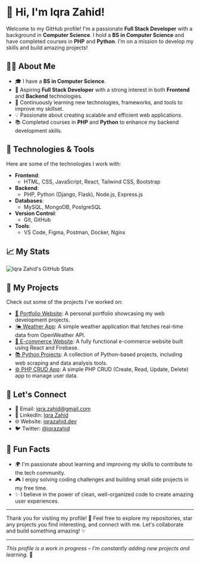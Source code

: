 # 👋 Hi, I'm **Iqra Zahid**!

Welcome to my GitHub profile! I'm a passionate **Full Stack Developer** with a background in **Computer Science**. I hold a **BS in Computer Science** and have completed courses in **PHP** and **Python**. I’m on a mission to develop my skills and build amazing projects!

## 🧑‍💻 About Me

- 🎓 I have a **BS in Computer Science**.
- 🚀 Aspiring **Full Stack Developer** with a strong interest in both **Frontend** and **Backend** technologies.
- 🌱 Continuously learning new technologies, frameworks, and tools to improve my skillset.
- 💡 Passionate about creating scalable and efficient web applications.
- 📚 Completed courses in **PHP** and **Python** to enhance my backend development skills.

## 🔧 Technologies & Tools

Here are some of the technologies I work with:

- **Frontend**: 
  - HTML, CSS, JavaScript, React, Tailwind CSS, Bootstrap
- **Backend**: 
  - PHP, Python (Django, Flask), Node.js, Express.js
- **Databases**: 
  - MySQL, MongoDB, PostgreSQL
- **Version Control**: 
  - Git, GitHub
- **Tools**: 
  - VS Code, Figma, Postman, Docker, Nginx

## 📈 My Stats

![Iqra Zahid's GitHub Stats](https://github-readme-stats.vercel.app/api?username=iqrazahid&show_icons=true&hide_title=true&count_private=true&hide=prs&theme=radical)

## 🚀 My Projects

Check out some of the projects I've worked on:

- [📝 Portfolio Website](https://github.com/iqrazahid/portfolio): A personal portfolio showcasing my web development projects.
- [🌤️ Weather App](https://github.com/iqrazahid/weather-app): A simple weather application that fetches real-time data from OpenWeather API.
- [🛒 E-commerce Website](https://github.com/iqrazahid/e-commerce): A fully functional e-commerce website built using React and Firebase.
- [📚 Python Projects](https://github.com/iqrazahid/python-projects): A collection of Python-based projects, including web scraping and data analysis tools.
- [⚙️ PHP CRUD App](https://github.com/iqrazahid/php-crud): A simple PHP CRUD (Create, Read, Update, Delete) app to manage user data.

## 💬 Let's Connect

- 📧 Email: [iqra.zahid@gmail.com](mailto:iqra.zahid83@gmail.com)
- 🔗 LinkedIn: [Iqra Zahid](https://www.linkedin.com/in/iqrazahid)
- 🌐 Website: [iqrazahid.dev](https://iqrazahid.dev)
- 🐦 Twitter: [@iqrazahid](https://twitter.com/iqrazahid)

## 🌟 Fun Facts

- 🌍 I'm passionate about learning and improving my skills to contribute to the tech community.
- 🎮 I enjoy solving coding challenges and building small side projects in my free time.
- ✨ I believe in the power of clean, well-organized code to create amazing user experiences.

---

Thank you for visiting my profile! 🚀 Feel free to explore my repositories, star any projects you find interesting, and connect with me. Let's collaborate and build something amazing! ✨

---

*This profile is a work in progress – I'm constantly adding new projects and learning.* 🌱
